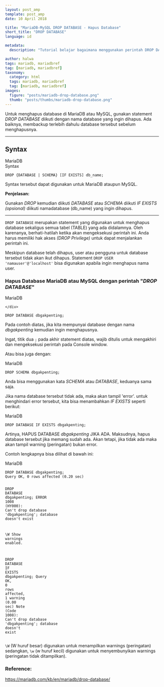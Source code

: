 ```yaml
---
layout: post_amp
template: post_amp
date: 10 April 2018

title: "MariaDB-MySQL DROP DATABASE - Hapus Database"
short_title: "DROP DATABASE"
language: id

metadata:
  description: "Tutorial belajar bagaimana menggunakan perintah DROP DATABASE yang digunakan untuk menghapus database pada MariaDB atau MySQL"

author: halwa
tags: mariadb, mariadbref
tag: [mariadb, mariadbref]
taxonomy:
  category: html
  tags: mariadb, mariadbref
  tag: [mariadb, mariadbref]
images:
  figure: "posts/mariadb-drop-database.png"
  thumb: "posts/thumbs/mariadb-drop-database.png"
---
```

<p class="lead">
Untuk menghapus database di MariaDB atau MySQL, gunakan statement <em>DROP DATABASE</em> diikuti dengan nama database yang ingin dihapus. Ada baiknya, membackup terlebih dahulu database tersebut sebelum menghapusnya.
</p>
<hr>
<h2>Syntax</h2>
<div class="icard">
  <div class="icard-heading clearfix co-wh bg-in">
    <div class="icard-bar">
      <div class="icard-bar-left pull-left">
        <i class="fa fa-mariadb" aria-hidden="true"></i>
        <span>MariaDB</span>
      </div>
      <div class="icard-bar-right pull-right">
        <span>Syntax</span>
      </div>
    </div>
  </div>
  <div class="icard-body icode itheme">
<pre class="prettyprint highlight language-sql"><code data-language="sql" class=" language-sql"><span class="token keyword">DROP</span> {<span class="token keyword">DATABASE</span> <span class="token operator">|</span> <span class="token keyword">SCHEMA</span>} <span class="token punctuation">[</span><span class="token keyword">IF</span> <span class="token keyword">EXISTS</span><span class="token punctuation">]</span> db_name<span class="token punctuation">;</span></code>
</pre>
  </div>
</div>

<p>Syntax tersebut dapat digunakan untuk MariaDB ataupun MySQL.</p>
<strong>Penjelasan:</strong>
 <p>Gunakan <em>DROP</em> kemudian diikuti <em>DATABASE</em> atau <em>SCHEMA</em> diikuti <em>IF EXISTS (opsional)</em> diikuti namadatabase (db_name) yang ingin dihapus.</p>
<hr>
<p><code>DROP DATABASE</code> merupakan statement yang digunakan untuk menghapus database sekaligus semua tabel (TABLE) yang ada didalamnya. Oleh karenanya, berhati-hatilah ketika akan mengeksekusi perintah ini. Anda harus memiliki hak akses <em>(DROP Privilege)</em> untuk dapat menjalankan perintah ini.</p>
<p>Meskipun database telah dihapus, user atau pengguna untuk database tersebut tidak akan ikut dihapus. Statement <code>DROP USER 'namauser'@'localhost'</code> bisa digunakan apabila ingin menghapus nama user.</p>
<h3>Hapus Database MariaDB atau MySQL dengan perintah "<var>DROP DATABASE</var>"</h3>
<div class="icard">
  <div class="icard-heading clearfix co-wh bg-in">
    <div class="icard-bar">
      <div class="icard-bar-left pull-left">
        <i class="fa fa-mariadb" aria-hidden="true"></i>
        <span>MariaDB</span>
      </div>

    </div>
  </div>
  <div class="icard-body icode itheme">
<pre class="prettyprint highlight language-sql"><code data-language="sql" class=" language-sql"><span class="token keyword">DROP</span> <span class="token keyword">DATABASE</span> dbgakpenting<span class="token punctuation">;</span></code>
</pre>
  </div>
</div>

<p>Pada contoh diatas, jika kita mempunyai database dengan nama <i>dbgakpenting</i> kemudian ingin menghapusnya.</p>
<p>Ingat, titik dua <code>;</code> pada akhir statement diatas, wajib ditulis untuk mengakhiri dan mengeksekusi perintah pada Console window.</p>
<p>Atau bisa juga dengan:</p>
<div class="icard">
  <div class="icard-heading clearfix co-wh bg-in">
    <div class="icard-bar">
      <div class="icard-bar-left pull-left">
        <i class="fa fa-mariadb" aria-hidden="true"></i>
        <span>MariaDB</span>
      </div>
    </div>
  </div>
  <div class="icard-body icode itheme">
<pre class="prettyprint highlight language-sql"><code data-language="sql" class=" language-sql"><span class="token keyword">DROP</span> <span class="token keyword">SCHEMA</span> dbgakpenting<span class="token punctuation">;</span></code>
</pre>
  </div>
</div>

<p>Anda bisa menggunakan kata <var>SCHEMA</var> atau <var>DATABASE</var>, keduanya sama saja.</p>
<p> Jika nama database tersebut tidak ada, maka akan tampil 'error'. untuk menghindari error tersebut, kita bisa menambahkan <em>IF EXISTS</em> seperti berikut:</p>
<div class="icard">
  <div class="icard-heading clearfix co-wh bg-in">
    <div class="icard-bar">
      <div class="icard-bar-left pull-left">
        <i class="fa fa-mariadb" aria-hidden="true"></i>
        <span>MariaDB</span>
      </div>
    </div>
  </div>
  <div class="icard-body icode itheme">
<pre class="prettyprint highlight language-sql"><code data-language="sql" class=" language-sql"><span class="token keyword">DROP</span> <span class="token keyword">DATABASE</span> <span class="token keyword">IF</span> <span class="token keyword">EXISTS</span> dbgakpenting<span class="token punctuation">;</span></code>
</pre>
  </div>
</div>

<p>Artinya, HAPUS DATABASE <i>dbgakpenting</i> JIKA ADA. Maksudnya, hapus database tersebut jika memang sudah ada. Akan tetapi, jika tidak ada maka akan tampil warning (peringatan) bukan error.</p>
<p>Contoh lengkapnya bisa dilihat di bawah ini:</p>

<div class="icard">
  <div class="icard-heading clearfix co-wh bg-in">
    <div class="icard-bar">
      <div class="icard-bar-left pull-left">
        <i class="fa fa-mariadb" aria-hidden="true"></i>
        <span>MariaDB</span>
      </div>
      <div class="icard-bar-right pull-right">
        <span></span>
      </div>
    </div>
  </div>
  <div class="icard-body icode itheme">
<pre class="prettyprint linenums line-numbers highlight language-sql"><code data-language="sql" class=" language-sql"><span class="token keyword">DROP</span> <span class="token keyword">DATABASE</span> dbgakpenting<span class="token punctuation">;</span>
Query OK<span class="token punctuation">,</span> <span class="token number">0</span> <span class="token keyword">rows</span> affected <span class="token punctuation">(</span><span class="token number">0.20</span> sec<span class="token punctuation">)</span>

<span class="token keyword">DROP</span> <span class="token keyword">DATABASE</span> dbgakpenting<span class="token punctuation">;</span>
ERROR <span class="token number">1008</span> <span class="token punctuation">(</span>HY000<span class="token punctuation">)</span>: Can<span class="token string">'t drop database '</span>dbgakpenting<span class="token string">'; database doesn'</span>t exist

 \W
<span class="token keyword">Show</span> <span class="token keyword">warnings</span> enabled<span class="token punctuation">.</span>

<span class="token keyword">DROP</span> <span class="token keyword">DATABASE</span> <span class="token keyword">IF</span> <span class="token keyword">EXISTS</span> dbgakpenting<span class="token punctuation">;</span>
Query OK<span class="token punctuation">,</span> <span class="token number">0</span> <span class="token keyword">rows</span> affected<span class="token punctuation">,</span> <span class="token number">1</span> warning <span class="token punctuation">(</span><span class="token number">0.00</span> sec<span class="token punctuation">)</span>
Note <span class="token punctuation">(</span>Code <span class="token number">1008</span><span class="token punctuation">)</span>: Can<span class="token string">'t drop database '</span>dbgakpenting<span class="token string">'; database doesn'</span>t exist<span aria-hidden="true" class="line-numbers-rows"><span></span><span></span><span></span><span></span><span></span><span></span><span></span><span></span><span></span><span></span><span></span><span></span></span></code>
</pre>
  </div>
</div>

<p><code>\W</code> (W huruf besar) digunakan untuk menampilkan warnings (peringatan) sedangkan, <code>\w</code> (w huruf kecil) digunakan untuk menyembunyikan warnings (peringatan tidak ditampilkan).</p>
<h3>Reference:</h3>
<div class="sources bg-gr3 bordered p-space">
  <a rel="nofollow" href="https://mariadb.com/kb/en/mariadb/drop-database/" target="_blank" class="text-muted">https://mariadb.com/kb/en/mariadb/drop-database/</a>

</div>
